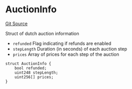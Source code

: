 # AuctionInfo
[Git Source](https://github.com/fxhash/fxhash-evm-contracts/blob/ace7e57339c07ca2ed3c7a6bef724ed3baae64f8/src/lib/Structs.sol)

Struct of dutch auction information
- `refunded` Flag indicating if refunds are enabled
- `stepLength` Duration (in seconds) of each auction step
- `prices` Array of prices for each step of the auction


```solidity
struct AuctionInfo {
    bool refunded;
    uint248 stepLength;
    uint256[] prices;
}
```

